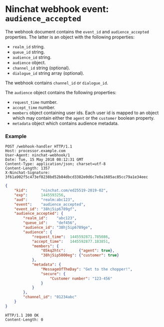 # Ninchat webhook event: `audience_accepted`

The webhook document contains the `event_id` and `audience_accepted`
properties.  The latter is an object with the following properties:

- `realm_id` string.
- `queue_id` string.
- `audience_id` string.
- `audience` object.
- `channel_id` string (optional).
- `dialogue_id` string array (optional).

The webhook contains `channel_id` or `dialogue_id`.

The `audience` object contains the following properties:

- `request_time` number.
- `accept_time` number.
- `members` object containing user ids.  Each user id is mapped to an object which may contain either the `agent` or the `customer` boolean property.
- `metadata` object which contains audience metadata.


### Example

```
POST /webhook-handler HTTP/1.1
Host: processor.example.com
User-Agent: ninchat-webhook/1
Date: Tue, 15 May 2018 08:12:31 GMT
Content-Type: application/json; charset=utf-8
Content-Length: 1357
X-Ninchat-Signature: 3f61a902f5c473ef8238bd52b84dbcd3382e0d6c7e0a1605ac85cc79a1e34eec
```

```json
{
    "kid":      "ninchat.com/ed25519-2019-02",
    "exp":      1445593256,
    "aud":      "realm:abc123",
    "event":    "audience_accepted",
    "event_id": "38hj5ip6789gf",
    "audience_accepted": {
        "realm_id":    "abc123",
        "queue_id":    "def456",
        "audience_id": "38hj5ip6789ge",
        "audience": {
            "request_time":  1445592871.785086,
            "accept_time":   1445592877.183851,
            "members": {
                "05kq2htc":      {"agent": true},
                "38hj5ip5000eg": {"customer": true}
            },
            "metadata": {
                "MessageOfTheDay": "Get to the chopper!",
                "secure": {
                    "Customer number": "123-456"
                }
            }
        },
        "channel_id": "01234abc"
    }
}
```

```
HTTP/1.1 200 OK
Content-Length: 0
```
